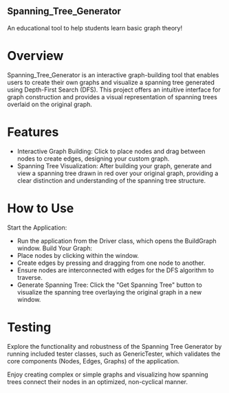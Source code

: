 ## Spanning_Tree_Generator
An educational tool to help students learn basic graph theory!

# Overview
Spanning_Tree_Generator is an interactive graph-building tool that enables users to create their own graphs and visualize a spanning tree generated using Depth-First Search (DFS). This project offers an intuitive interface for graph construction and provides a visual representation of spanning trees overlaid on the original graph.

# Features
- Interactive Graph Building: Click to place nodes and drag between nodes to create edges, designing your custom graph.
- Spanning Tree Visualization: After building your graph, generate and view a spanning tree drawn in red over your original graph, providing a clear distinction and understanding of the spanning tree structure.

# How to Use
Start the Application: 
- Run the application from the Driver class, which opens the BuildGraph window.
Build Your Graph:
- Place nodes by clicking within the window.
- Create edges by pressing and dragging from one node to another.
- Ensure nodes are interconnected with edges for the DFS algorithm to traverse.
- Generate Spanning Tree: Click the "Get Spanning Tree" button to visualize the spanning tree overlaying the original graph in a new window.

# Testing
Explore the functionality and robustness of the Spanning Tree Generator by running included tester classes, such as GenericTester, which validates the core components (Nodes, Edges, Graphs) of the application.

Enjoy creating complex or simple graphs and visualizing how spanning trees connect their nodes in an optimized, non-cyclical manner.
